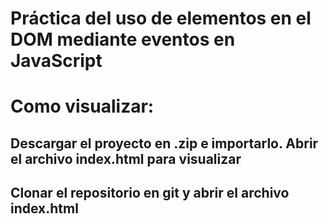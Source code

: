 # Práctica del uso de elementos en el DOM mediante eventos en JavaScript

# Como visualizar:

## Descargar el proyecto en .zip e importarlo. Abrir el archivo index.html para visualizar
## Clonar el repositorio en git y abrir el archivo index.html
